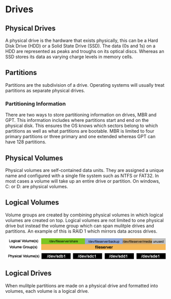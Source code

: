 # Drives

## Physical Drives
A physical drive is the hardware that exists physically, this can be a Hard Disk Drive (HDD)
or a Solid State Drive (SSD). The data (0s and 1s) on a HDD are represented as peaks and 
troughs on its optical discs. Whereas an SSD stores its data as varying charge levels 
in memory cells.

## Partitions
Partitions are the subdivision of a drive. Operating systems will usually treat partitions 
as separate physical drives. 
### Partitioning Information
There are two ways to store partitioning information on drives, MBR and GPT. This information
includes where partitions start and end on the physical disk. This ensures the OS knows which
sectors belong to which partitions as well as what partitions are bootable. MBR is limited to
four primary partitions or three primary and one extended whereas GPT can have 128 partitions.

## Physical Volumes
Physical volumes are self-contained data units. They are assigned a unique name and configured 
with a single file system such as NTFS or FAT32. In most cases a volume will take up an 
entire drive or partition. On windows, C: or D: are physical volumes.

## Logical Volumes
Volume groups are created by combining physical volumes in which logical volumes are created 
on top. Logical volumes are not limited to one physical drive but instead the volume group
which can span mulitple drives and partitions. An example of this is RAID 1 which mirrors 
data across drives.

![image representing physical and logical drives](images/volumes.png)

## Logical Drives
When mulitple partitions are made on a physical drive and formatted into volumes, each volume
is a logical drive.
